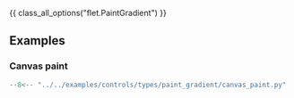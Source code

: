 {{ class_all_options("flet.PaintGradient") }}

## Examples

### Canvas paint

```python
--8<-- "../../examples/controls/types/paint_gradient/canvas_paint.py"
```
